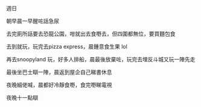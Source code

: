 週日

朝早晨一早醒咗話急尿

去完廁所話要去恐龍公園，咁就出去食嘢去，但四圍都無位，要買麵包食

去到就玩，玩完去pizza express，晨鍾意食生果 lol

再去snoopyland 玩，好多人排船，晨最後放棄咗，玩完去埋反斗城又玩一陣先走

最後坐巴士瞓一陣，晨返到屋企自己睇書休息

夜晚細佬喊，晨都好冷靜食嘢，食完嘢睇電視

夜晚十一點瞓
